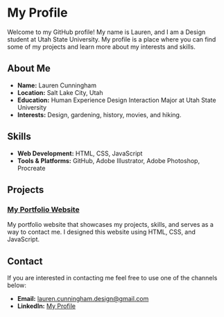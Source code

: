 # My Profile

Welcome to my GitHub profile! My name is Lauren, and I am a Design student at Utah State University. My profile is a place where you can find some of my projects and learn more about my interests and skills.

## About Me

- **Name:** Lauren Cunningham
- **Location:** Salt Lake City, Utah
- **Education:** Human Experience Design Interaction Major at Utah State University
- **Interests:** Design, gardening, history, movies, and hiking.

## Skills

- **Web Development:** HTML, CSS, JavaScript
- **Tools & Platforms:** GitHub, Adobe Illustrator, Adobe Photoshop, Procreate

## Projects

### [My Portfolio Website](https://www.lauren-cunningham.com)
My portfolio website that showcases my projects, skills, and serves as a way to contact me. I designed this website using HTML, CSS, and JavaScript.

## Contact

If you are interested in contacting me feel free to use one of the channels below:

- **Email:** lauren.cunningham.design@gmail.com
- **LinkedIn:** [My Profile](www.linkedin.com/in/lauren-cunningham-86a107323)
